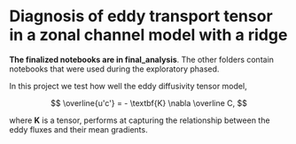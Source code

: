 # Diagnosis of eddy transport tensor in a zonal channel model with a ridge

**The finalized notebooks are in final_analysis**. The other folders contain notebooks that were used during the exploratory phased.

In this project we test how well the eddy diffusivity tensor model, 

$$
\overline{u'c'} = - \textbf{K} \nabla \overline C,
$$

where $\textbf{K}$ is a tensor, performs at capturing the relationship between the eddy fluxes and their mean gradients. 
